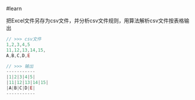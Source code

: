 #learn 

把Excel文件另存为csv文件，并分析csv文件规则，用算法解析csv文件按表格输出

``` javascript
// >>> csv文件
1,2,3,4,5
11,12,13,14,15,
A,B,C,D,E

// >>> 输出
-----------
|1|2|3|4|5|
|11|12|13|14|15|
|A|B|C|D|E|
-----------
```
